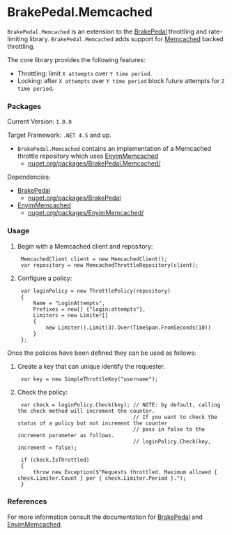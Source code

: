 # BrakePedal.Memcached

`BrakePedal.Memcached` is an extension to the [BrakePedal](https://github.com/gopangea/BrakePedal) throttling and rate-limiting library. `BrakePedal.Memcached` adds support for [Memcached](https://memcached.org) backed throttling.

The core library provides the following features:

- Throttling: limit `X attempts` over `Y time period`.
- Locking: after `X attempts` over `Y time period` block future attempts for `Z time period`.

### Packages

Current Version: `1.0.0`

Target Framework: `.NET 4.5` and up.

- `BrakePedal.Memcached` contains an implementation of a Memcached throttle repository which uses [EnyimMemcached](https://github.com/enyim/EnyimMemcached)
    - [nuget.org/packages/BrakePedal.Memcached/](https://www.nuget.org/packages/BrakePedal.Memcached/)

Dependencies:

- [BrakePedal](https://github.com/gopangea/BrakePedal)
    - [nuget.org/packages/BrakePedal](https://www.nuget.org/packages/BrakePedal)
- [EnyimMemcached](https://github.com/enyim/EnyimMemcached)
    - [nuget.org/packages/EnyimMemcached/](https://www.nuget.org/packages/EnyimMemcached/)

### Usage

1. Begin with a Memcached client and repository:

        MemcachedClient client = new MemcachedClient();
        var repository = new MemcachedThrottleRepository(client);

2. Configure a policy:

        var loginPolicy = new ThrottlePolicy(repository)
        {
            Name = "LoginAttempts",
            Prefixes = new[] {"login:attempts"},
            Limiters = new Limiter[]
            {
                new Limiter().Limit(3).Over(TimeSpan.FromSeconds(10)) 
            }
        };

Once the policies have been defined they can be used as follows:

1. Create a key that can unique identify the requester.

        var key = new SimpleThrottleKey("username");

2. Check the policy:

        var check = loginPolicy.Check(key); // NOTE: by default, calling the check method will increment the counter.
                                            // If you want to check the status of a policy but not increment the counter
                                            // pass in false to the increment parameter as follows.
                                            // loginPolicy.Check(key, increment = false); 
        
        if (check.IsThrottled)
        {
            throw new Exception($"Requests throttled. Maximum allowed { check.Limiter.Count } per { check.Limiter.Period }.");
        }

### References

For more information consult the documentation for [BrakePedal](https://github.com/gopangea/BrakePedal) and [EnyimMemcached](https://github.com/enyim/EnyimMemcached).
